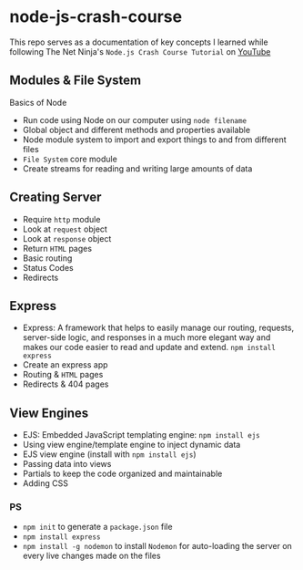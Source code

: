 # node-js-crash-course
This repo serves as a documentation of key concepts I learned while following The Net Ninja's `Node.js Crash Course Tutorial` on [YouTube](https://www.youtube.com/watch?v=zb3Qk8SG5Ms&list=PL4cUxeGkcC9jsz4LDYc6kv3ymONOKxwBU)
## Modules & File System

Basics of Node

* Run code using Node on our computer using `node filename`
* Global object and different methods and properties available
* Node module system to import and export things to and from different files
* `File System` core module
* Create streams for reading and writing large amounts of data

## Creating Server

* Require `http` module
* Look at `request` object
* Look at `response` object
* Return `HTML` pages
* Basic routing
* Status Codes
* Redirects

## Express

* Express: A framework that helps to easily manage our routing, requests, server-side logic, and responses in a much more elegant way and makes our code easier to read and update and extend. `npm install express`
* Create an express app
* Routing & `HTML` pages
* Redirects & 404 pages

## View Engines

* EJS: Embedded JavaScript templating engine: `npm install ejs`
* Using view engine/template engine to inject dynamic data
* EJS view engine (install with `npm install ejs`)
* Passing data into views
* Partials to keep the code organized and maintainable 
* Adding CSS


### PS
* `npm init` to generate a `package.json` file
* `npm install express`
* `npm install -g nodemon` to install `Nodemon` for auto-loading the server on every live changes made on the files